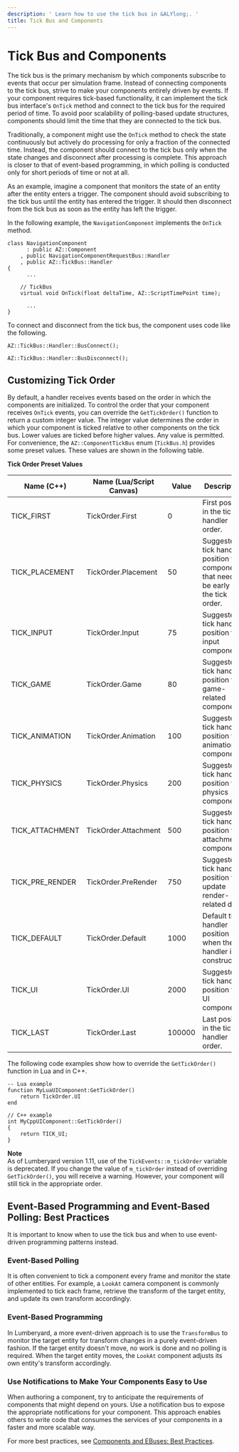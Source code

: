 ```yaml
---
description: ' Learn how to use the tick bus in &ALYlong;. '
title: Tick Bus and Components
---
```

# Tick Bus and Components<a name="component-entity-system-pg-tick-bus"></a>

The tick bus is the primary mechanism by which components subscribe to events that occur per simulation frame\. Instead of connecting components to the tick bus, strive to make your components entirely driven by events\. If your component requires tick\-based functionality, it can implement the tick bus interface's `OnTick` method and connect to the tick bus for the required period of time\. To avoid poor scalability of polling\-based update structures, components should limit the time that they are connected to the tick bus\.

Traditionally, a component might use the `OnTick` method to check the state continuously but actively do processing for only a fraction of the connected time\. Instead, the component should connect to the tick bus only when the state changes and disconnect after processing is complete\. This approach is closer to that of event\-based programming, in which polling is conducted only for short periods of time or not at all\.

As an example, imagine a component that monitors the state of an entity after the entity enters a trigger\. The component should avoid subscribing to the tick bus until the entity has entered the trigger\. It should then disconnect from the tick bus as soon as the entity has left the trigger\.

In the following example, the `NavigationComponent` implements the `OnTick` method\.

```
class NavigationComponent
      : public AZ::Component
    , public NavigationComponentRequestBus::Handler
    , public AZ::TickBus::Handler
{
      ...
      
    // TickBus
    virtual void OnTick(float deltaTime, AZ::ScriptTimePoint time);
          
      ...
}
```

To connect and disconnect from the tick bus, the component uses code like the following\.

```
AZ::TickBus::Handler::BusConnect();
```

```
AZ::TickBus::Handler::BusDisconnect();
```

## Customizing Tick Order<a name="component-entity-system-pg-tick-bus-custom-tick-order"></a>

By default, a handler receives events based on the order in which the components are initialized\. To control the order that your component receives `OnTick` events, you can override the `GetTickOrder()` function to return a custom integer value\. The integer value determines the order in which your component is ticked relative to other components on the tick bus\. Lower values are ticked before higher values\. Any value is permitted\. For convenience, the `AZ::ComponentTickBus` enum \(`TickBus.h`\) provides some preset values\. These values are shown in the following table\.


**Tick Order Preset Values**  

| Name \(C\+\+\) | Name \(Lua/Script Canvas\) | Value | Description | 
| --- | --- | --- | --- | 
| TICK\_FIRST | TickOrder\.First | 0 | First position in the tick handler order\. | 
| TICK\_PLACEMENT | TickOrder\.Placement | 50 | Suggested tick handler position for components that need to be early in the tick order\. | 
| TICK\_INPUT | TickOrder\.Input | 75 | Suggested tick handler position for input components\. | 
| TICK\_GAME | TickOrder\.Game | 80 | Suggested tick handler position for game\-related components\. | 
| TICK\_ANIMATION | TickOrder\.Animation | 100 | Suggested tick handler position for animation components\. | 
| TICK\_PHYSICS | TickOrder\.Physics | 200 | Suggested tick handler position for physics components\. | 
| TICK\_ATTACHMENT | TickOrder\.Attachment | 500 | Suggested tick handler position for attachment components\. | 
| TICK\_PRE\_RENDER | TickOrder\.PreRender | 750 | Suggested tick handler position to update render\-related data\. | 
| TICK\_DEFAULT | TickOrder\.Default | 1000 | Default tick handler position when the handler is constructed\. | 
| TICK\_UI | TickOrder\.UI | 2000 | Suggested tick handler position for UI components\. | 
| TICK\_LAST | TickOrder\.Last | 100000 | Last position in the tick handler order\. | 

The following code examples show how to override the `GetTickOrder()` function in Lua and in C\+\+\.

```
-- Lua example
function MyLuaUIComponent:GetTickOrder()
    return TickOrder.UI
end
```

```
// C++ example
int MyCppUIComponent::GetTickOrder()
{
    return TICK_UI;
}
```

**Note**  
As of Lumberyard version 1\.11, use of the `TickEvents::m_tickOrder` variable is deprecated\. If you change the value of `m_tickOrder` instead of overriding `GetTickOrder()`, you will receive a warning\. However, your component will still tick in the appropriate order\.

## Event\-Based Programming and Event\-Based Polling: Best Practices<a name="component-entity-system-pg-tick-bus-event-based-programming-polling-best-practices"></a>

It is important to know when to use the tick bus and when to use event\-driven programming patterns instead\.

### Event\-Based Polling<a name="component-entity-system-pg-tick-bus-event-based-polling"></a>

It is often convenient to tick a component every frame and monitor the state of other entities\. For example, a `LookAt` camera component is commonly implemented to tick each frame, retrieve the transform of the target entity, and update its own transform accordingly\.

### Event\-Based Programming<a name="component-entity-system-pg-tick-bus-event-based-programming"></a>

In Lumberyard, a more event\-driven approach is to use the `TransformBus` to monitor the target entity for transform changes in a purely event\-driven fashion\. If the target entity doesn't move, no work is done and no polling is required\. When the target entity moves, the `LookAt` component adjusts its own entity's transform accordingly\.

### Use Notifications to Make Your Components Easy to Use<a name="component-entity-system-pg-tick-bus-use-notifications"></a>

When authoring a component, try to anticipate the requirements of components that might depend on yours\. Use a notification bus to expose the appropriate notifications for your component\. This approach enables others to write code that consumes the services of your components in a faster and more scalable way\.

For more best practices, see [Components and EBuses: Best Practices](/docs/userguide/components/entity-system-pg-components-ebuses-best-practices.md)\.